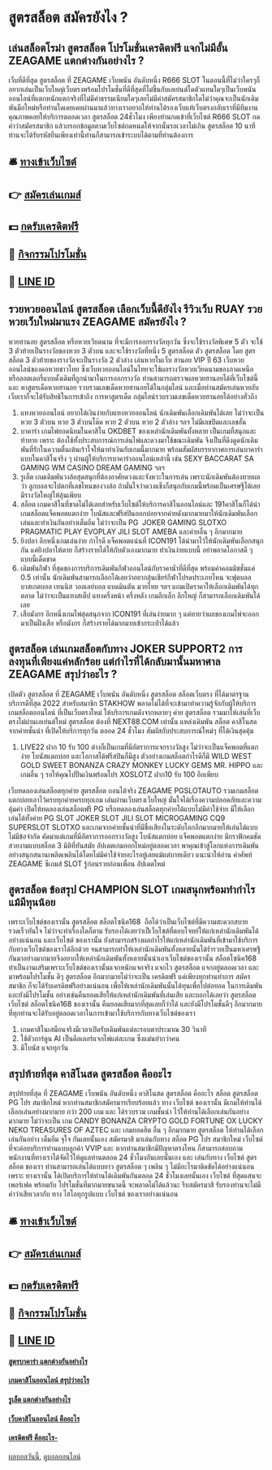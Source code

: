 # สูตรสล็อต สมัครยังไง ?
## เล่นสล็อตโรม่า สูตรสล็อต โปรโมชั่นเครดิตฟรี แจกไม่มีอั้น ZEAGAME แตกต่างกันอย่างไร ?
เว็บที่ดีที่สุด สูตรสล็อต ที่ ZEAGAME เว็บพนัน อันดับหนึ่ง R666 SLOT ในตอนนี้ที่ไม่ว่าใครๆก็อยากเล่นเป็นเว็บใหญ่เว็บตรงพร้อมโปรโมชั่นที่ดีที่สุดที่ไม่ขึ้นกับเอเย่นต์ใดตัวแทนใดๆเป็นเว็บพนันออนไลน์ที่แตกหนักแตกจริงที่ไม่มีค่าธรรมเนียมใดๆเลยไม่มีค่าสมัครสมาชิกใดไม่ว่าคุณจะเป็นนักเดิมพันมือใหม่หรือท่านใดเคยเคยผ่านมาแล้วทางเราอยากให้ท่านได้รองเว็บแท้เว็บตรงกลับเราที่มีทีมงานคุณภาพคอยให้บริการตลอดเวลา สูตรสล็อต 24ชั่วโมง เพียงท่านกดเข้าที่เว็บไซต์ R666 SLOT กดคำว่าสมัครสมาชิก แล้วกรอกข้อมูลตามเว็บไซต์กดหนดให้จากนั้นรอเวลาไม่เกิน สูตรสล็อต 10 นาทีท่านจะได้รับรหัสยืนเพียงเท่านี้ท่านก็สามารถเข้าระบบได้ตามที่ท่านต้องการ

## 🛎 [ทางเข้าเว็บไซต์](https://bit.ly/3SdLNi2)
## 👉 [สมัครเล่นเกมส์](https://bit.ly/3SdLNi2)
## 💵 [กดรับเครดิตฟรี](https://bit.ly/3dyRKHj)
## 👑 [กิจกรรมโปรโมชั่น](https://bit.ly/3dyRKHj)
## 📱 [LINE ID](https://bit.ly/3dyRKHj)

## รวยหวยออนไลน์ สูตรสล็อต เลือกเว็บนี้ดียังไง รีวิวเว็บ RUAY รวยหวยเว็บใหม่มาแรง ZEAGAME สมัครยังไง ?
หวยฮานอย สูตรสล็อต หรือหวยเวียดนาม ที่จะมีการออกรางวัลทุกวัน ซึ่งจะใช้รางวัลพิเศษ 5 ตัว จะใช้ 3 ตัวท้ายเป็นรางวัลของหวย 3 ตัวบน และจะใช้รางวัลที่หนึ่ง 5 สูตรสล็อต ตัว สูตรสล็อต โดย สูตรสล็อต 3 ตัวท้ายของรางวัลจะเป็นรางวัล 2 ตัวล่าง เล่นหวยในเว็บ ฮานอย VIP ปี 63 เว็บหวยออนไลน์ของคอหวยชาวไทย ซึ่งเว็บหวยออนไลน์ในไทยจะใช้ผลรางวัลหวยเวียดนามของภาคเหนือหรือลอตเตอรี่แบบดั้งเดิมที่ถูกนำมาในการออกรางวัล ท่านสามารถตรวจผลหวยฮานอยได้ที่เว็บไซต์นี้และ หาสูตรเด็ดหวยฮานอย รวบรวมเลขเด็ดหวยฮานอยได้ในกลุ่มไลน์ และเมื่อท่านสมัครเล่นหวยกับเว็บเราก็จะได้รับสิทธิในการเข้าถึง การหาสูตรเด็ด กลุ่มไลน์รวบรวมเลขเด็ดหวยฮานอยได้อย่างทั่วถึง
1. แทงหวยออนไลน์ อยากได้เงินง่ายกับแทงหวยออนไลน์ นักเดิมพันเลือกเดิมพันได้เลย ไม่ว่าจะเป็นหวย 3 ตัวบน หวย 3 ตัวบนโต๊ด หวย 2 ตัวบน หวย 2 ตัวล่าง ฯลฯ ไม่มีเลขปิดและเลขอั้น
2. บาคาร่า เกมไพ่ยอดนิยมในคาสิโน OKDBET ของเหล่านักเดิมพันทั้งหลาย เป็นเกมที่สนุกและท้าทาย เพราะ ต้องใช้ทั้งประสบการณ์การเล่นไพ่และดวงมาใช้ขณะเดิมพัน จึงเป็นที่ดึงดูดนักเดิมพันที่รักในความตื่นเต้นเร้าใจให้มาทำเงินกับเกมนี้มากมาย พร้อมสัมผัสบรรยากาศการเล่นบาคาร่าแบบในคาสิโนจริง ๆ ผ่านผู้ให้บริการบาคาร่าออนไลน์เหล่านี้ เช่น SEXY BACCARAT SA GAMING WM CASINO DREAM GAMING ฯลฯ
3. รูเล็ต เกมเดิมพันวงล้อสุดสนุกที่ต้องอาศัยดวงและจังหวะในการเล่น เพราะนักเดิมพันต้องทายผลว่า ลูกบอลจะไปตกที่เลขไหนของวงล้อ ถ้ามั่นใจว่าดวงแข็งก็สนุกกับเกมนี้พร้อมเป็นเศรษฐีได้เลย มีรางวัลใหญ่ให้ลุ้นเพียบ
4. สล็อต เกมคาสิโนที่ขาดไม่ได้เลยสำหรับเว็บไซต์ให้บริการคาสิโนออนไลน์และ 191คาสิโนก็ได้นำเกมสล็อตแจ็คพอตแตกง่าย โบนัสและฟรีสปินออกบ่อยจากค่ายดังมากมายมาให้นักเดิมพันเลือกเล่นและทำเงินกันอย่างเต็มอิ่ม ไม่ว่าจะเป็น PG  JOKER GAMING SLOTXO PRAGMATIC PLAY EVOPLAY JILI SLOT AMEBA และค่ายอื่น ๆ อีกมากมาย
5. ยิงปลา อีกหนึ่งเกมเล่นง่าย กำไรดี แจ็คพอตแน่นที่ ICON191 ได้นำมาไว้ให้นักเดิมพันเลือกสนุกกัน แค่ยิงปลาให้ตาย ก็สร้างรายได้ให้กับตัวเองมากมาย ทำเงินง่ายแบบนี้ อย่าพลาดโอกาสดี ๆ แบบนี้เด็ดขาด
6. เดิมพันกีฬา ที่สุดของการบริการเดิมพันกีฬาออนไลน์กับราคาน้ำที่ดีที่สุด พร้อมค่าคอมมิชชั่นแค่ 0.5 เท่านั้น นักเดิมพันสามารถเลือกได้เลยว่าอยากลุ้นเชียร์กีฬาโปรดประเภทไหน จะฟุตบอล บาสเกตบอล เทนนิส วอลเลย์บอล แบดมินตัน มวยไทย ฯลฯ แถมเปิดราคาให้เลือกเดิมพันได้ทุกตลาด ไม่ว่าจะเป็นแทงสเต็ป แทงครึ่งหน้า ครึ่งหลัง เกมลีกเล็ก ลีกใหญ่ ก็สามารถเลือกเดิมพันได้เลย
7. เสือมังกร อีกหนึ่งเกมไพ่สุดสนุกจาก ICON191 ที่เล่นง่ายมาก ๆ แค่ทายว่าผลของเกมไพ่จะออกมาเป็นฝั่งเสือ หรือมังกร ก็สร้างรายได้มากมายเข้ากระเป๋าได้แล้ว

## สูตรสล็อต เล่นเกมสล็อตกับทาง JOKER SUPPORT2 การลงทุนที่เพียงแค่หลักร้อย แต่กำไรที่ได้กลับมานั้นมหาศาล ZEAGAME สรุปว่าอะไร ?
เปิดตัว สูตรสล็อต ที่ ZEAGAME เว็บพนัน อันดับหนึ่ง สูตรสล็อต สล็อตเว็บตรง ที่ได้มาตรฐาน บริการดีที่สุด 2022 สำหรับสมาชิก STAKHOW พลาดไม่ได้ที่จะเข้ามาทำความรู้จักกับผู้ให้บริการเกมสล็อตออนไลน์ ที่เป็นเว็บตรงใหม่ ให้บริการเกมดังจากหลายๆ ค่าย สูตรสล็อต รวมมาให้เล่นที่เว็บตรงไม่ผ่านเอเย่นต์ใหม่ สูตรสล็อต ต้องที่ NEXT88.COM เท่านั้น แหล่งเดิมพัน สล็อต คาสิโนสด จากค่ายชั้นนำ ที่เปิดให้บริการทุกวัน ตลอด 24 ชั่วโมง สัมผัสกับประสบการณ์ใหม่ๆ ที่ได้เงินสุดคุ้ม
1. LIVE22 ฝาก 10 รับ 100 ต่างก็เป็นเกมที่มีอัตราการแจกรางวัลสูง ไม่ว่าจะเป็นแจ็คพอตที่แตกง่าย โบนัสแตกบ่อย และโอกาสได้ฟรีสปินก็มีสูง ตัวอย่างเกมสล็อตกำไรดีก็มี WILD WEST GOLD SWEET BONANZA CRAZY MONKEY LUCKY GEMS MR. HIPPO และเกมอื่น ๆ รอให้คุณไปปั่นเงินพร้อมโปร XOSLOTZ ฝาก10 รับ 100 อีกเพียบ

เว็บทดลองเล่นสล็อตทุกค่าย สูตรสล็อต ถอนได้จริง ZEAGAME PGSLOTAUTO รวมเกมสล็อตแตกบ่อยเอาไว้ครบทุกค่ายครบทุกเกม เล่นผ่านเว็บตรงเว็บใหญ่ มั่นใจได้เรื่องความปลอดภัยและความคุ้มค่า เปิดให้ทดลองเล่นสล็อตฟรี PG หรือทดลองเล่นสล็อตทุกค่ายได้แบบไม่มีค่าใช้จ่าย มีให้เลือกเล่นได้ทั้งค่าย PG SLOT JOKER SLOT JILI SLOT MICROGAMING CQ9 SUPERSLOT SLOTXO และเกมจากค่ายชั้นนำที่มีชื่อเสียงในระดับโลกอีกมากมายให้เล่นได้แบบไม่มีข้อจำกัด คัดมาแต่เกมที่มีอัตราการออกรางวัลสูง โบนัสแตกบ่อย แจ็คพอตแตกง่าย มีกราฟิกคมชัดสวยงามแบบสล็อต 3 มิติที่ทันสมัย อัปเดตเกมออกใหม่อยู่ตลอดเวลา พาคุณเข้าสู่โลกแห่งการเดิมพันอย่างสนุกสนานเพลิดเพลินได้โดยไม่มีค่าใช้จ่ายอะไรอยู่เลยแม้แต่บาทเดียว
แนะนำให้อ่าน คำศัพท์ ZEAGAME ซีเกมส์ SLOT รู้ก่อนรวยก่อนเพื่อน อัปเดตใหม่

## สูตรสล็อต ข้อสรุป CHAMPION SLOT เกมสนุกพร้อมทำกำไร แม้มีทุนน้อย
เพราะเว็บไซต์ของเรานั้น สูตรสล็อต สล็อตโซนิค168  ถือได้ว่าเป็นเว็บไซต์ที่มีความสะดวกสบาย รวดเร็วทันใจ ไม่ว่าจะทำเรื่องใดก็ตาม รับรองได้เลยว่าเป็เว็บไซต์ที่ตอบโจทย์ให้แก่เหล่านักเดิมพันได้อย่างแน่นอน และเว็บไซต์ ของเรานั้น ยังสามารถสร้างผลกำไรให้แก่เหล่านักเดิมพันที่เข้ามาใช้บริการกับทางเว็บไซต์ของเราได้อีกด้วย จนสามารถทำให้เหล่านักเดิมพันทั้งหลายนั้นได้ร่ำรวยเป็นมหาเศรษฐีกันมาอย่างมากมายจึงอยากให้เหล่านักเดิมพันทั้งหลายนั้นนำเอาเว็บไซต์ของเรานั้น สล็อตโซนิค168 ทำเป็นงานเสริมเพราะเว็บไซต์ของเรานั้นแจกหนักแจกจริง แจกไว สูตรสล็อต แจกอยู่ตลอดเวลา และมาพร้อมโปรโมชั้น ดีๆ สูตรสล็อต อีกมากมายไม่ว่าจะเป็น เครดิตฟรี แค่เพียงทุกท่านทำการ สมัครสมาชิก ก็จะได้รับเครดิตฟรีอย่างแน่นอน เพื่อให้เหล่านักเดิมพันนั้นได้ทุนเพื่อไปต่อยอด ในการเดิมพัน และยังมีโปรโมชั้น อย่างเช่นคืนยอดเสียให้แก่เหล่านักเดิมพันที่เล่นเสีย และบอกได้เลยว่า สูตรสล็อต เว็บไซต์ สล็อตโซนิค168 ของเรานั้น คืนยอดเสียมากที่สุดเลยก็ว่าได้ และยังมีโปรโมชั้นดีๆ อีกมากมายที่ทุกท่านจะได้รับอยู่ตลอดเวลาในการเข้ามาใช้บริการกับทางเว็บไซต์ของเรา
1. เกมคาสิโนเสมือนจริงมีเวลาเปิดรับเดิมพันแต่ละรอบตาประมาณ 30 วินาที
2. ใช้ตัวการ์ตูน AI เป็นดีลเลอร์แจกไพ่แต่ละเกม ซึ่งแม่นยำกว่าคน
3. มีโบนัส แจกทุกวัน

## สรุปท้ายที่สุด คาสิโนสด สูตรสล็อต คืออะไร
สรุปท้ายที่สุด ที่ ZEAGAME เว็บพนัน อันดับหนึ่ง คาสิโนสด สูตรสล็อต คืออะไร สล็อต สูตรสล็อต PG โปร สมาชิกใหม่ หากท่านสมาชิกสมัครมารเรียบร้อยแล้ว ทาง เว็บไซต์ ของเรานั้น มีเกมให้ท่านได้เลือกเล่นอย่างมากมาย กว่า 200 เกม และ ได้รวบรวม เกมชั้นนำ ไว้ให้ท่านได้เลือกเล่นกันอย่างมากมาย ไม่ว่าจะเป็น เกม CANDY BONANZA CRYPTO GOLD FORTUNE OX LUCKY NEKO TREASURES OF AZTEC และ เกมยอดฮิต อื่น ๆ อีกมากมาย สูตรสล็อต ให้ท่านได้เลือกเล่นกันอย่าง เต็มอิ่ม จุใจ กันเลยนั้นเอง สมัครมาสิ มาเล่นกับทาง สล็อต PG โปร สมาชิกใหม่ เว็บไซต์ ที่จะค่อยบริการท่านแบบลูกค้า VVIP และ หากท่านสมาชิกมีปัญหาตรงไหน ก็สามารถสอบถามพนักงานที่ทางเราได้จัดไว้ให้ดูแลท่านตลอด 24 ชั่วโมงกันเลยนั้นเอง และ เล่นกับทาง เว็บไซต์ สูตรสล็อต ของเรา ท่านสามารถเล่นได้แบบยาว สูตรสล็อต ๆ เพลิน ๆ ไม่มีอะไรมาติดขัดได้อย่างแน่นอน เพราะ ทางเรานั้น ได้เปิดบริการให้ท่านได้เดิมพันกันตลอด 24 ชั่วโมงเลยนั้นเอง เว็บไซต์ ที่สุดแสนจะเพอร์เฟค พร้อมกับ โปรโมชั่นที่มากมายขนาดนี้ จะพลาดไม่ได้แล้วนะ รีบสมัครมาสิ รับรองท่านจะไม่มีคำว่าเสียเวลากับ ทาง ไฮโลทุกรูปแบบ เว็บไซต์ ของเราอย่างแน่นอน

## 🛎 [ทางเข้าเว็บไซต์](https://bit.ly/3SdLNi2)
## 👉 [สมัครเล่นเกมส์](https://bit.ly/3SdLNi2)
## 💵 [กดรับเครดิตฟรี](https://bit.ly/3dyRKHj)
## 👑 [กิจกรรมโปรโมชั่น](https://bit.ly/3dyRKHj)
## 📱 [LINE ID](https://bit.ly/3dyRKHj)

#### [สูตรบาคาร่า แตกต่างกันอย่างไร](https://atom.io/themes/สูตรบาคาร่า%20แตกต่างกันอย่างไร)
#### [เกมคาสิโนออนไลน์ สรุปว่าอะไร](https://atom.io/themes/เกมคาสิโนออนไลน์%20สรุปว่าอะไร)
#### [รูเล็ต แตกต่างกันอย่างไร](https://atom.io/themes/รูเล็ต%20แตกต่างกันอย่างไร)
#### [เว็บคาสิโนออนไลน์ คืออะไร](https://atom.io/themes/เว็บคาสิโนออนไลน์%20คืออะไร)
#### [เครดิตฟรี คืออะไร-](https://atom.io/themes/เครดิตฟรี%20คืออะไร-)

[ผลบอลวันนี้](https://siamsport.tv "ผลบอลวันนี้"), [ดูบอลออนไลน์](https://siamsport.tv/ดูบอลสด "ดูบอลออนไลน์")